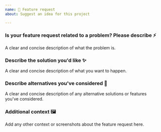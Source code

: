 ```yaml
---
name: 🎩 Feature request
about: Suggest an idea for this project

---
```


### Is your feature request related to a problem? Please describe ⚡️
A clear and concise description of what the problem is.

### Describe the solution you'd like ✨
A clear and concise description of what you want to happen.

### Describe alternatives you've considered 🎡
A clear and concise description of any alternative solutions or features you've considered.

### Additional context 🖼
Add any other context or screenshots about the feature request here.
